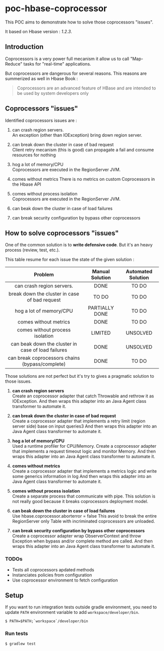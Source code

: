 # poc-hbase-coprocessor

This POC aims to demonstrate how to solve those coprocessors "issues".

It based on Hbase version : *1.2.3*.

## Introduction

Coprocessors is a very power full mecanism it allow us to call "Map-Reduce" 
tasks for "real-time" applications.

But coprocessors are dangerous for several reasons. 
This reasons are summerized as well in Hbase Book :

> Coprocessors are an advanced feature of HBase and are intended to be used by system developers only


## Coprocessors "issues"

Identified coprocessors issues are :

1. can crash region servers.   
   An exception (other than IOException) bring down region server.
   
1. can break down the cluster in case of bad request  
  Client retry mecanism (this is good) can propagate a fail and consume resources for nothing
   
1. hog a lot of memory/CPU   
   Coprocessors are executed in the RegionServer JVM.
   
1. comes without metrics 
   There is no metrics on custom Coprocessors in the Hbase API
      
1. comes without process isolation   
   Coprocessors are executed in the RegionServer JVM.
   
1. can beak down the cluster in case of load failures  

1. can break security configuration by bypass other coprocessors
    
## How to solve coprocessors "issues"
 
One of the common solution is to __write defensive code__.
But it's an heavy process (review, test, etc.).

This table resume for each issue the state of the given solution :

|                       Problem                      | Manual Solution  | Automated Solution |
|:--------------------------------------------------:|:----------------:|:------------------:|
| can crash region servers.                          | DONE             | TO DO              |
| break down the cluster in case of bad request      | TO DO            | TO DO              |
| hog a lot of memory/CPU                            | PARTIALLY DONE   | TO DO	             |
| comes without metrics                              | DONE             | TO DO              |
| comes without process isolation                    | LIMITED          | UNSOLVED           |
| can beak down the cluster in case of load failures | DONE             | UNSOLVED           |
| can break coprocessors chains (bypass/complete)    | DONE             | TO DO  			 |


Those solutions are not perfect but it's try to gives a pragmatic solution to those issues.

1. __can crash region servers__    
	Create an coprocessor adapter that catch Throwable and rethrow it as IOException.
	And then wraps this adapter into an Java Agent class transformer to automate it.
	   
1. __can break down the cluster in case of bad request__  
	Create a coprocessor adapter that implements a retry limit (region server side) base on input queries3
	And then wraps this adapter into an Java Agent class transformer to automate it.
   
1. __hog a lot of memory/CPU__   
	Used a runtime profiler for CPU/Memory.
	Create a coprocessor adapter that implements a request timeout logic and monitor Memory.
	And then wraps this adapter into an Java Agent class transformer to automate it.
   
1. __comes without metrics__  
	Create a coprocessor adapter that implements a metrics logic and write some generics information in log
	And then wraps this adapter into an Java Agent class transformer to automate it.
      
1. __comes without process isolation__  
	Create a separate process that communicate with pipe.
	This solution is not really good because it breaks coprocessors deployment model.
	   
1. __can beak down the cluster in case of load failures__  
	Use hbase.coprocessor.aborterror = false
	This avoid to break the entire RegionServer only Table with incriminated coprocessors are unloaded.

1. __can break security configuration by bypass other coprocessors__  
	Create a coprocessor adapter wrap ObserverContext and throw Exception when bypass and/or complete method are called.
	And then wraps this adapter into an Java Agent class transformer to automate it.

### TODOs

- Tests all coprocessors apdated methods
- Instanciates policies from configuration
- Use coprocessor environment to fetch configuration

## Setup

If you want to run integration tests outside gradle environment, 
you need to update `PATH` environment variable to add `workspace/developer/bin`.
```shell 
$ PATH=$PATH;`workspace`/developer/bin
```
    
### Run tests
```shell 
$ gradlew test
```
